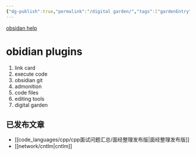```yaml
---
{"dg-publish":true,"permalink":"/digital garden/","tags":["gardenEntry"],"noteIcon":""}
---
```



[obsidan help](https://help.obsidian.md/Obsidian/Index)

# obidian plugins
1. link card
2. execute code
3. obsidian git
4. admonition
5. code files
6. editing tools
7. digital garden


## 已发布文章
- [[code_languages/cpp/cpp面试问题汇总/面经整理发布版\|面经整理发布版]]
- [[network/cntlm\|cntlm]]